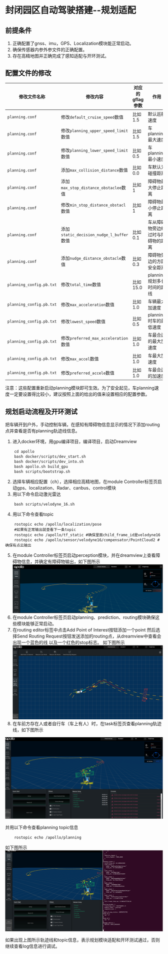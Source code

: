 ﻿# 封闭园区自动驾驶搭建--规划适配
## 前提条件

 1. 正确配置了gnss、imu，GPS、Localization模块能正常启动。
 2. 确保传感器内参外参文件的正确配置。
 3. 存在高精地图并正确完成了感知适配与开环测试。

## 配置文件的修改
|修改文件名称 | 修改内容 | 对应的gflag参数 | 作用 | 
|---|---|---|---|
|`planning.conf` | 修改`default_cruise_speed`数值| 比如1.5 | 默认巡航速度|
|`planning.conf` | 修改`planning_upper_speed_limit`数值| 比如1.5 |车planning最大速度 |
|`planning.conf` | 修改`planning_lower_speed_limit`数值| 比如0.5 |车planning最小速度 |
|`planning.conf` |添加`max_collision_distance`数值| 比如0.0 | 车默认为碰撞距离|
|`planning.conf` |添加`max_stop_distance_obstaclee`数值| 比如1 | 障碍物最大停止距离|
|`planning.conf` |修改`min_stop_distance_obstacl`数值| 比如1 | 障碍物最小停止距离|
|`planning.conf` |添加`static_decision_nudge_l_buffer`数值| 比如0.1 | 车从障碍物旁边经过时与障碍物的距离|
|`planning.conf` |添加`nudge_distance_obstacle`数值| 比如0.3 | 障碍物旁边的方圆安全距离|
|`planning_config.pb.txt` |修改`total_time`数值| 比如15.0 | planning规划多长时间的路线|
|`planning_config.pb.txt` |修改`max_acceleration`数值| 比如1.0 | 车辆最大加速度|
|`planning_config.pb.txt` |修改`lowest_speed`数值| 比如0.5 | planning时车的最低速度|
|`planning_config.pb.txt` |修改`preferred_max_acceleration`数值| 比如1.0 | 车最合适的最大加速度|
|`planning_config.pb.txt` |修改`max_accel`数值| 比如1.0 | 车最大加速度|
|`planning_config.pb.txt` |修改`preferred_accele`数值| 比如1.0 | 车最合适的加速度|

注意：这些配置重新启动planning模块即可生效。为了安全起见，车planning速度一定要设置得比较小，建议按照上面的给出的值来设置相应的配置参数。
## 规划启动流程及开环测试
把车辆开到户外，手动控制车辆，在感知有障碍物信息显示的情况下添加routing点并查看是否有planning轨迹线信息。
1. 进入docker环境，用gpu编译项目，编译项目，启动Dreamview 

```
    cd apollo
    bash docker/scripts/dev_start.sh
    bash docker/scripts/dev_into.sh
    bash apollo.sh build_gpu
    bash scripts/bootstrap.sh
```

2. 选择车辆相应配置（ch），选择相应高精地图，在module Controller标签页启动gps、localization、Radar、canbus、control模块
3. 用以下命令启动激光雷达

```
    bash scripts/velodyne_16.sh
```

4. 用以下命令查看topic

```
    rostopic echo /apollo/localization/pose 
    #如果有正常输出就查看下一条topic
    rostopic echo /apollo/tf_static #确保里面child_frame_id是velodyne16
    rostopic echo /apollo/sensor/velodyne16/compensator/PointCloud2 #确保有点云输出
```

5. 在module Controller标签页启动perception模块，并在dreamview上查看障碍物信息，并确定有障碍物输出，如下图所示
![图片](../images/D-kits_Audo_driving_Adaptation/perception_verification.png)
6. 在module Controller标签页启动planning、prediction、routing模块确保这些模块能够正常启动。
7. 在routing editor标签中点击Add Point of Interest按钮添加一个point 然后选择Send Routing Request按钮发送添加的routing点，从dreamview中查看会出现一个蓝色的线 以及一个红色的stop标志。
如下图所示
![图片](../images/D-kits_Audo_driving_Adaptation/planning_add_routing.png)
8. 在车前方存在人或者自行车（车上有人）时，在task标签页查看planning轨迹线，如下图所示

![图片](../images/D-kits_Audo_driving_Adaptation/planning_verification.png)

并用以下命令查看planning topic信息

```
    rostopic echo /apollo/planning
```

如下图所示
![图片](../images/D-kits_Audo_driving_Adaptation/planning_open_loop_verification.png)
  
如果出现上图所示轨迹线和topic信息，表示规划模块适配和开环测试通过，否则继续查看log信息进行调试。